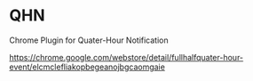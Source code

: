 # QHN
Chrome Plugin for Quater-Hour Notification

https://chrome.google.com/webstore/detail/fullhalfquater-hour-event/elcmclefliakopbegeanojbgcaomgaie